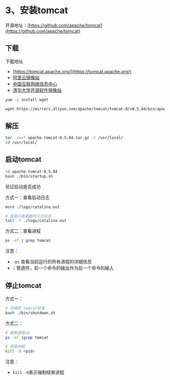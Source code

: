 # 3、安装tomcat

开源地址：[https://github.com/apache/tomcat](https://github.com/apache/tomcat)

## 下载

下载地址

- [https://tomcat.apache.org/](https://tomcat.apache.org/)
- [阿里云镜像站](https://mirrors.aliyun.com/apache/tomcat/)
- [中国互联网络信息中心](https://mirrors.cnnic.cn/apache/tomcat/)
- [清华大学开源软件镜像站](https://mirrors.tuna.tsinghua.edu.cn/apache/tomcat/)


```bash
yum -y install wget

wget https://mirrors.aliyun.com/apache/tomcat/tomcat-8/v8.5.84/bin/apache-tomcat-8.5.84.tar.gz
```

## 解压

```bash
tar -zxvf apache-tomcat-8.5.84.tar.gz -C /usr/local/
cd /usr/local/
```

## 启动tomcat

```bash
cd apache-tomcat-8.5.84
bash ./bin/startup.sh
```

验证启动是否成功

方式一：查看启动日志

```bash
more ./logs/catalina.out

# 或者只查看最后几行日志
tail -f ./logs/catalina.out
```

方式二：查看进程

```bash
ps -ef | grep tomcat
```

注意：

- `-ps` 查看当前运行的所有进程的详细信息
- `|` 管道符，前一个命令的输出作为后一个命令的输入

## 停止tomcat

方式一：

```bash
# 切换到 tomcat目录
bash ./bin/shutdown.sh
```

方式二：

```bash
# 获取进程id
ps -ef |grep tomcat

# 结束进程
kill -9 <pid>
```

注意：

- `kill -9`表示强制结束进程

